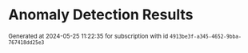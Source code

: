 # Anomaly Detection Results


<sup>Generated at 2024-05-25 11:22:35 for subscription with id `4913be3f-a345-4652-9bba-767418dd25e3`</sup>
